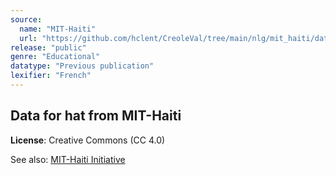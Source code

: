 ```yaml
---
source:
  name: "MIT-Haiti"
  url: "https://github.com/hclent/CreoleVal/tree/main/nlg/mit_haiti/data"
release: "public"
genre: "Educational"
datatype: "Previous publication"
lexifier: "French"
---
```


## Data for hat from MIT-Haiti

**License**: Creative Commons (CC 4.0)

See also: [MIT-Haiti Initiative](https://haiti.mit.edu/hat/resous/)
